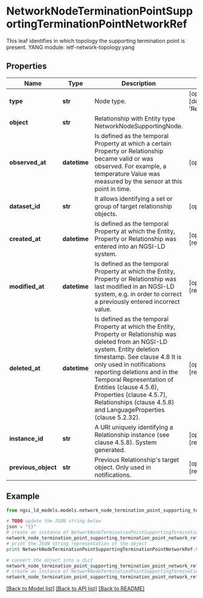 # NetworkNodeTerminationPointSupportingTerminationPointNetworkRef

This leaf identifies in which topology the supporting termination point is present.  YANG module: ietf-network-topology.yang 

## Properties

Name | Type | Description | Notes
------------ | ------------- | ------------- | -------------
**type** | **str** | Node type.  | [optional] [default to 'Relationship']
**object** | **str** | Relationship with Entity type NetworkNodeSupportingNode. | 
**observed_at** | **datetime** | Is defined as the temporal Property at which a certain Property or Relationship became valid or was observed. For example, a temperature Value was measured by the sensor at this point in time.  | [optional] 
**dataset_id** | **str** | It allows identifying a set or group of target relationship objects.  | [optional] 
**created_at** | **datetime** | Is defined as the temporal Property at which the Entity, Property or Relationship was entered into an NGSI-LD system.  | [optional] [readonly] 
**modified_at** | **datetime** | Is defined as the temporal Property at which the Entity, Property or Relationship was last modified in an NGSI-LD system, e.g. in order to correct a previously entered incorrect value.  | [optional] [readonly] 
**deleted_at** | **datetime** | Is defined as the temporal Property at which the Entity, Property or Relationship was deleted from an NGSI-LD system.  Entity deletion timestamp. See clause 4.8 It is only used in notifications reporting deletions and in the Temporal Representation of Entities (clause 4.5.6), Properties (clause 4.5.7), Relationships (clause 4.5.8) and LanguageProperties (clause 5.2.32).  | [optional] [readonly] 
**instance_id** | **str** | A URI uniquely identifying a Relationship instance (see clause 4.5.8). System generated.  | [optional] [readonly] 
**previous_object** | **str** | Previous Relationship&#39;s target object. Only used in notifications.  | [optional] [readonly] 

## Example

```python
from ngsi_ld_models.models.network_node_termination_point_supporting_termination_point_network_ref import NetworkNodeTerminationPointSupportingTerminationPointNetworkRef

# TODO update the JSON string below
json = "{}"
# create an instance of NetworkNodeTerminationPointSupportingTerminationPointNetworkRef from a JSON string
network_node_termination_point_supporting_termination_point_network_ref_instance = NetworkNodeTerminationPointSupportingTerminationPointNetworkRef.from_json(json)
# print the JSON string representation of the object
print NetworkNodeTerminationPointSupportingTerminationPointNetworkRef.to_json()

# convert the object into a dict
network_node_termination_point_supporting_termination_point_network_ref_dict = network_node_termination_point_supporting_termination_point_network_ref_instance.to_dict()
# create an instance of NetworkNodeTerminationPointSupportingTerminationPointNetworkRef from a dict
network_node_termination_point_supporting_termination_point_network_ref_form_dict = network_node_termination_point_supporting_termination_point_network_ref.from_dict(network_node_termination_point_supporting_termination_point_network_ref_dict)
```
[[Back to Model list]](../README.md#documentation-for-models) [[Back to API list]](../README.md#documentation-for-api-endpoints) [[Back to README]](../README.md)


